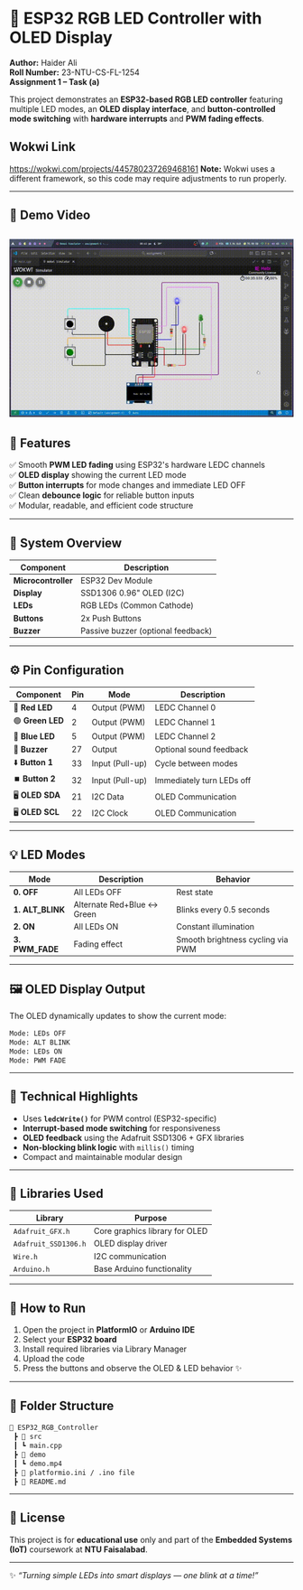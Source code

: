 # 🔆 ESP32 RGB LED Controller with OLED Display

**Author:** Haider Ali  
**Roll Number:** 23-NTU-CS-FL-1254  
**Assignment 1 – Task (a)**  

This project demonstrates an **ESP32-based RGB LED controller** featuring multiple LED modes, an **OLED display interface**, and **button-controlled mode switching** with **hardware interrupts** and **PWM fading effects**.

## Wokwi Link
https://wokwi.com/projects/445780237269468161
**Note:** Wokwi uses a different framework, so this code may require adjustments to run properly.

---

## 🎥 Demo Video

![LED Toggle Demo](demo/demo.gif)
---

## 🌟 Features

✅ Smooth **PWM LED fading** using ESP32's hardware LEDC channels  
✅ **OLED display** showing the current LED mode  
✅ **Button interrupts** for mode changes and immediate LED OFF  
✅ Clean **debounce logic** for reliable button inputs  
✅ Modular, readable, and efficient code structure  

---

## 🧩 System Overview

| Component | Description |
|------------|-------------|
| **Microcontroller** | ESP32 Dev Module |
| **Display** | SSD1306 0.96" OLED (I2C) |
| **LEDs** | RGB LEDs (Common Cathode) |
| **Buttons** | 2x Push Buttons |
| **Buzzer** | Passive buzzer (optional feedback) |

---

## ⚙️ Pin Configuration

| Component | Pin | Mode | Description |
|------------|-----|------|-------------|
| 🔴 **Red LED** | 4 | Output (PWM) | LEDC Channel 0 |
| 🟢 **Green LED** | 2 | Output (PWM) | LEDC Channel 1 |
| 🔵 **Blue LED** | 5 | Output (PWM) | LEDC Channel 2 |
| 🔔 **Buzzer** | 27 | Output | Optional sound feedback |
| ⬇️ **Button 1** | 33 | Input (Pull-up) | Cycle between modes |
| ⏹️ **Button 2** | 32 | Input (Pull-up) | Immediately turn LEDs off |
| 🖥️ **OLED SDA** | 21 | I2C Data | OLED Communication |
| 🖥️ **OLED SCL** | 22 | I2C Clock | OLED Communication |

---

## 💡 LED Modes

| Mode | Description | Behavior |
|------|--------------|-----------|
| **0. OFF** | All LEDs OFF | Rest state |
| **1. ALT_BLINK** | Alternate Red+Blue ↔ Green | Blinks every 0.5 seconds |
| **2. ON** | All LEDs ON | Constant illumination |
| **3. PWM_FADE** | Fading effect | Smooth brightness cycling via PWM |

---

## 🖼️ OLED Display Output

The OLED dynamically updates to show the current mode:
```
Mode: LEDs OFF
Mode: ALT BLINK
Mode: LEDs ON
Mode: PWM FADE
```

---

## 🧠 Technical Highlights

- Uses **`ledcWrite()`** for PWM control (ESP32-specific)
- **Interrupt-based mode switching** for responsiveness  
- **OLED feedback** using the Adafruit SSD1306 + GFX libraries  
- **Non-blocking blink logic** with `millis()` timing  
- Compact and maintainable modular design  

---

## 🧰 Libraries Used

| Library | Purpose |
|----------|----------|
| `Adafruit_GFX.h` | Core graphics library for OLED |
| `Adafruit_SSD1306.h` | OLED display driver |
| `Wire.h` | I2C communication |
| `Arduino.h` | Base Arduino functionality |

---

## 🚀 How to Run

1. Open the project in **PlatformIO** or **Arduino IDE**  
2. Select your **ESP32 board**  
3. Install required libraries via Library Manager  
4. Upload the code  
5. Press the buttons and observe the OLED & LED behavior ✨  

---

## 📁 Folder Structure

```
📂 ESP32_RGB_Controller
 ┣ 📂 src
 ┃ ┗ main.cpp
 ┣ 📂 demo
 ┃ ┗ demo.mp4
 ┣ 📄 platformio.ini / .ino file
 ┣ 📄 README.md
```

---

## 🧾 License

This project is for **educational use** only and part of the **Embedded Systems (IoT)** coursework at **NTU Faisalabad**.

---

✨ *“Turning simple LEDs into smart displays — one blink at a time!”*
